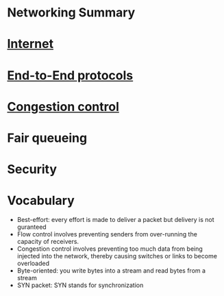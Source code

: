 # Networking Summary

# [Internet](/internetworking.md)
# [End-to-End protocols](/end_to_end.md)
# [Congestion control](/congestion.md)
# Fair queueing
# Security

# Vocabulary

- Best-effort: every effort is made to deliver a packet but delivery is not guranteed
- Flow control involves preventing senders from over-running the
capacity of receivers. 
- Congestion control involves preventing too much data from
being injected into the network, thereby causing switches or links to become
overloaded
- Byte-oriented: you write bytes into a stream and read bytes from a stream
- SYN packet: SYN stands for synchronization
